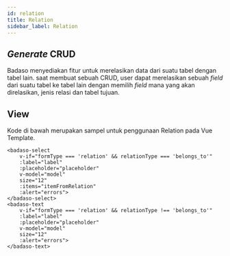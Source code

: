 ```yaml
---
id: relation
title: Relation
sidebar_label: Relation
---
```


## *Generate* CRUD

Badaso menyediakan fitur untuk merelasikan data dari suatu tabel dengan tabel lain. saat membuat sebuah CRUD, user dapat merelasikan sebuah *field* dari suatu tabel ke tabel lain dengan memilih *field* mana yang akan direlasikan, jenis relasi dan tabel tujuan.

## View

Kode di bawah merupakan sampel untuk penggunaan Relation pada Vue Template.

<!--DOCUSAURUS_CODE_TABS-->
<!--Vue-->
```vue
<badaso-select
    v-if="formType === 'relation' && relationType === 'belongs_to'"
    :label="label"
    :placeholder="placeholder"
    v-model="model"
    size="12"
    :items="itemFromRelation"
    :alert="errors">
</badaso-select>
<badaso-text
    v-if="formType === 'relation' && relationType !== 'belongs_to'"
    :label="label"
    :placeholder="placeholder"
    v-model="model"
    size="12"
    :alert="errors">
</badaso-text>
```
<!--END_DOCUSAURUS_CODE_TABS-->

